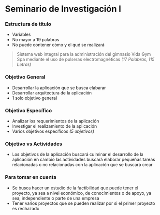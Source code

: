 # Seminario de Investigación I

### Estructura de título
  - Variables
  - No mayor a 19 palabras 
  - No puede contener cómo y el qué se realizará

> Sistema web integral para la administración del gimnasio Vida Gym Spa mediante el uso de pulseras electromagnéticas _(17 Palabras, 115 Letras)_

### Objetivo General
  - Desarrollar la aplicación que se busca elabarar 
  - Desarrollar arquitectura de la aplicación
  - 1 solo objetivo general

### Objetivo Específico
  - Analizar los requerimientos de la aplicación
  - Investigar el realizamiento de la aplicación
  - Varios objetivos específicos _(5 objetivos)_

### Objetivo vs Actividades
  - Los objetivos de la aplicación buscará culminar el desarrollo de la aplicación en cambio las actividades buscará elaborar pequeñas tareas relacionadas o no relacionadas con la aplicación que se buscará crear

### Para tomar en cuenta
  - Se busca hacer un estudio de la factibilidad que puede tener el proyecto, ya sea a nivel económico, de conocimientos o de apoyo, ya sea, independiente o parte de una empresa
  - Tener varios proyectos que se pueden realizar por si el primer proyecto es rechazado